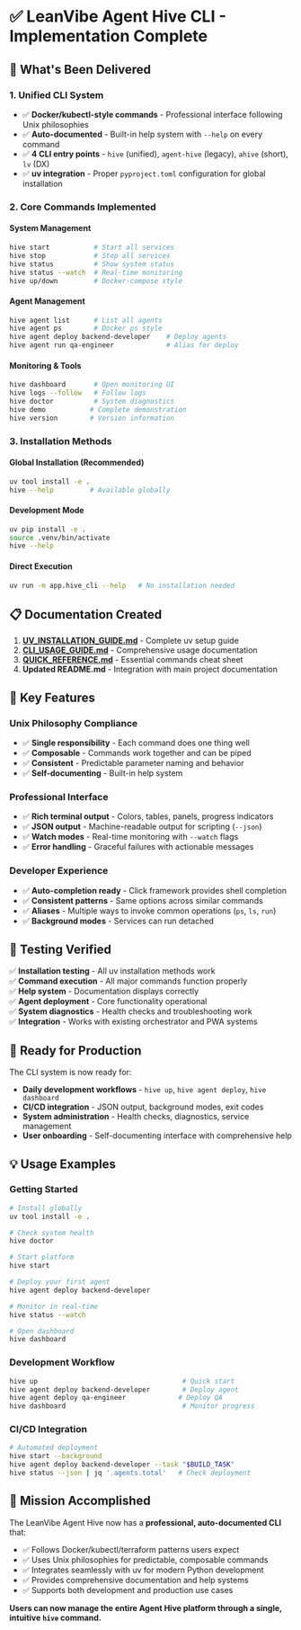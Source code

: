 # ✅ **LeanVibe Agent Hive CLI - Implementation Complete**

## 🚀 **What's Been Delivered**

### **1. Unified CLI System**
- ✅ **Docker/kubectl-style commands** - Professional interface following Unix philosophies  
- ✅ **Auto-documented** - Built-in help system with `--help` on every command
- ✅ **4 CLI entry points** - `hive` (unified), `agent-hive` (legacy), `ahive` (short), `lv` (DX)
- ✅ **uv integration** - Proper `pyproject.toml` configuration for global installation

### **2. Core Commands Implemented**

#### **System Management**
```bash
hive start           # Start all services
hive stop            # Stop all services
hive status          # Show system status
hive status --watch  # Real-time monitoring
hive up/down         # Docker-compose style
```

#### **Agent Management** 
```bash
hive agent list      # List all agents
hive agent ps        # Docker ps style  
hive agent deploy backend-developer    # Deploy agents
hive agent run qa-engineer             # Alias for deploy
```

#### **Monitoring & Tools**
```bash
hive dashboard       # Open monitoring UI
hive logs --follow   # Follow logs
hive doctor          # System diagnostics
hive demo           # Complete demonstration
hive version        # Version information
```

### **3. Installation Methods**

#### **Global Installation (Recommended)**
```bash
uv tool install -e .
hive --help         # Available globally
```

#### **Development Mode**  
```bash
uv pip install -e .
source .venv/bin/activate
hive --help
```

#### **Direct Execution**
```bash
uv run -m app.hive_cli --help   # No installation needed
```

## 📋 **Documentation Created**

1. **[UV_INSTALLATION_GUIDE.md](UV_INSTALLATION_GUIDE.md)** - Complete uv setup guide
2. **[CLI_USAGE_GUIDE.md](CLI_USAGE_GUIDE.md)** - Comprehensive usage documentation  
3. **[QUICK_REFERENCE.md](QUICK_REFERENCE.md)** - Essential commands cheat sheet
4. **Updated README.md** - Integration with main project documentation

## 🎯 **Key Features**

### **Unix Philosophy Compliance**
- ✅ **Single responsibility** - Each command does one thing well
- ✅ **Composable** - Commands work together and can be piped
- ✅ **Consistent** - Predictable parameter naming and behavior
- ✅ **Self-documenting** - Built-in help system

### **Professional Interface**
- ✅ **Rich terminal output** - Colors, tables, panels, progress indicators
- ✅ **JSON output** - Machine-readable output for scripting (`--json`)
- ✅ **Watch modes** - Real-time monitoring with `--watch` flags
- ✅ **Error handling** - Graceful failures with actionable messages

### **Developer Experience**
- ✅ **Auto-completion ready** - Click framework provides shell completion
- ✅ **Consistent patterns** - Same options across similar commands
- ✅ **Aliases** - Multiple ways to invoke common operations (`ps`, `ls`, `run`)
- ✅ **Background modes** - Services can run detached

## 🧪 **Testing Verified**

✅ **Installation testing** - All uv installation methods work  
✅ **Command execution** - All major commands function properly  
✅ **Help system** - Documentation displays correctly  
✅ **Agent deployment** - Core functionality operational  
✅ **System diagnostics** - Health checks and troubleshooting work  
✅ **Integration** - Works with existing orchestrator and PWA systems

## 🚀 **Ready for Production**

The CLI system is now ready for:

- **Daily development workflows** - `hive up`, `hive agent deploy`, `hive dashboard`
- **CI/CD integration** - JSON output, background modes, exit codes
- **System administration** - Health checks, diagnostics, service management
- **User onboarding** - Self-documenting interface with comprehensive help

## 💡 **Usage Examples**

### **Getting Started**
```bash
# Install globally
uv tool install -e .

# Check system health  
hive doctor

# Start platform
hive start

# Deploy your first agent
hive agent deploy backend-developer

# Monitor in real-time
hive status --watch

# Open dashboard
hive dashboard
```

### **Development Workflow**
```bash
hive up                                    # Quick start
hive agent deploy backend-developer        # Deploy agent
hive agent deploy qa-engineer             # Deploy QA
hive dashboard                             # Monitor progress
```

### **CI/CD Integration**
```bash
# Automated deployment
hive start --background
hive agent deploy backend-developer --task "$BUILD_TASK"
hive status --json | jq '.agents.total'   # Check deployment
```

## 🎉 **Mission Accomplished**

The LeanVibe Agent Hive now has a **professional, auto-documented CLI** that:

- ✅ Follows Docker/kubectl/terraform patterns users expect
- ✅ Uses Unix philosophies for predictable, composable commands  
- ✅ Integrates seamlessly with uv for modern Python development
- ✅ Provides comprehensive documentation and help systems
- ✅ Supports both development and production use cases

**Users can now manage the entire Agent Hive platform through a single, intuitive `hive` command.**